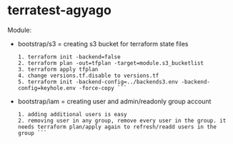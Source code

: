 # terratest-agyago

Module:
- bootstrap/s3 = creating s3 bucket for terraform state files
  ``` 
  1. terraform init -backend=false
  2. terraform plan -out=tfplan -target=module.s3_bucketlist
  3. terraform apply tfplan
  4. change versions.tf.disable to versions.tf
  5. terraform init -backend-config=../backends3.env -backend-config=keyhole.env -force-copy ```

- bootstrap/iam = creating user and admin/readonly group account
  ```
  1. adding additional users is easy
  2. removing user in any group, remove every user in the group. it needs terraform plan/apply again to refresh/readd users in the group ```
